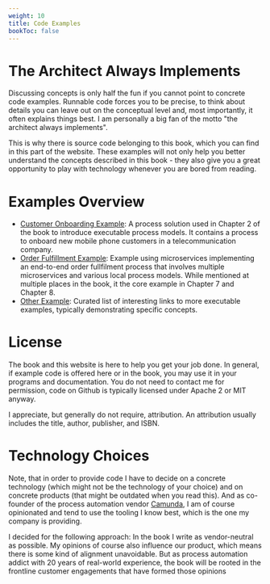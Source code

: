 ```yaml
---
weight: 10
title: Code Examples
bookToc: false
---
```


# The Architect Always Implements

Discussing concepts is only half the fun if you cannot point to concrete code examples. Runnable code forces you to be precise, to think about details you can leave out on the conceptual level and, most importantly, it often explains things best. I am personally a big fan of the motto "the architect always implements". 

This is why there is source code belonging to this book, which you can find in this part of the website. These examples will not only help you better understand the concepts described in this book - they also give you a great opportunity to play with technology whenever you are bored from reading. 

# Examples Overview

* [Customer Onboarding Example](onboarding/): A process solution used in Chapter 2 of the book to introduce executable process models. It contains a process to onboard new mobile phone customers in a telecommunication company. 
* [Order Fulfillment Example](order-fulfillment/): Example using microservices implementing an end-to-end order fullfilment process that involves multiple microservices and various local process models. While mentioned at multiple places in the book, it the core example in Chapter 7 and Chapter 8.
* [Other Example](other/): Curated list of interesting links to more executable examples, typically demonstrating specific concepts.


# License

The book and this website is here to help you get your job done. In general, if example code is offered here or in the book, you may use it in your programs and documentation. You do not need to contact me for permission, code on Github is typically licensed under Apache 2 or MIT anyway. 

I appreciate, but generally do not require, attribution. An attribution usually includes the title, author, publisher, and ISBN. 


# Technology Choices

Note, that in order to provide code I have to decide on a concrete technology (which might not be the technology of your choice) and on concrete products (that might be outdated when you read this). And as co-founder of the process automation vendor [Camunda](https://camunda.com/), I am of course opinionated and tend to use the tooling I know best, which is the one my company is providing. 

I decided for the following approach: In the book I write as vendor-neutral as possible. My opinions of course also influence our product, which means there is some kind of alignment unavoidable. But as process automation addict with 20 years of real-world experience, the book will be rooted in the frontline customer engagements that have formed those opinions

